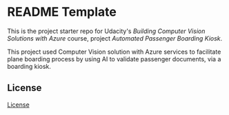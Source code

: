 # README Template

This is the project starter repo for Udacity's _Building Computer Vision Solutions with Azure_ course, project _Automated Passenger Boarding Kiosk_. 

This project used Computer Vision solution with Azure services to facilitate plane boarding process by using AI to validate passenger documents, via a boarding kiosk.

## License

[License](LICENSE.txt)
